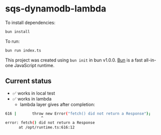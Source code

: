 # sqs-dynamodb-lambda

To install dependencies:

```bash
bun install
```

To run:

```bash
bun run index.ts
```

This project was created using `bun init` in bun v1.0.0. [Bun](https://bun.sh) is a fast all-in-one JavaScript runtime.

## Current status

- ✅ works in local test
- ✅ works in lambda
  - lambda layer gives after completion:
```bash
616 |       throw new Error("fetch() did not return a Response");
                ^
error: fetch() did not return a Response
      at /opt/runtime.ts:616:12
```

